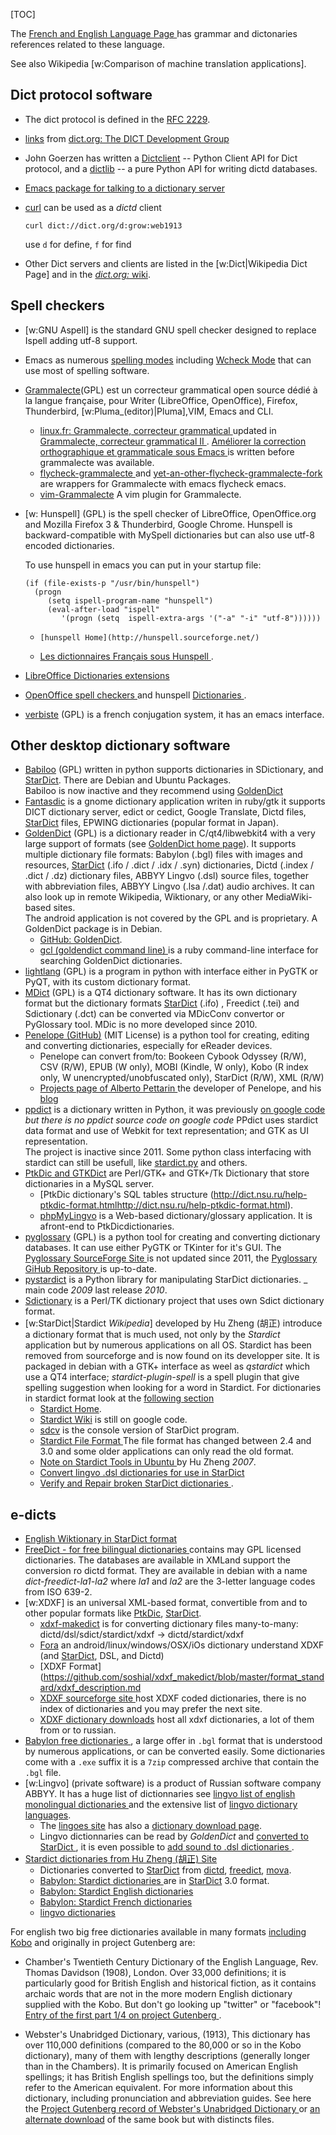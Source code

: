<!--
.. description:
.. date: 2015-12-01
.. slug: dictionaries
.. tags:
.. link:
.. book:mzlinux
.. title: Dictionary and Spell Checker Software
-->

[TOC]

The [French and English Language Page
](/node/français "internal reference") has grammar and dictonaries references
related to these language.

See also Wikipedia [w:Comparison of machine translation applications].

## Dict protocol software

-   The dict protocol is defined in the
    [RFC 2229](http://tools.ietf.org/html/rfc2229).
-   [links](http://www.dict.org/links.html) from
    [dict.org: The DICT Development Group](http://www.dict.org/)
-   John Goerzen has written
    a [Dictclient](http://darcs.complete.org/dictclient) -- Python
    Client API for Dict protocol, and
    a [dictlib](http://darcs.complete.org/dictclib) -- a pure
    Python API for writing dictd databases.
-   [Emacs package for talking to a dictionary server](http://www.myrkr.in-berlin.de/dictionary/index.html)
-   [curl](http://curl.haxx.se/docs/manual.html) can be used as a _dictd_ client

        curl dict://dict.org/d:grow:web1913

    use `d` for define, `f` for find
-   Other Dict servers and clients are listed in the [w:Dict|Wikipedia Dict Page]
    and in the
    [_dict.org:_ wiki](http://www.dict.org/w/software/start).

## Spell checkers
-   [w:GNU Aspell] is the standard GNU spell checker designed to replace Ispell  adding
    utf-8 support.
-   Emacs as numerous [spelling modes](http://www.emacswiki.org/emacs/CategorySpelling)
    including [Wcheck Mode](http://www.emacswiki.org/emacs/WcheckMode)
    that can use most of spelling software.
-   [Grammalecte](https://dicollecte.org/)(GPL)
    est un correcteur grammatical open source dédié à la
    langue française, pour Writer (LibreOffice, OpenOffice), Firefox,
    Thunderbird, [w:Pluma_(editor)|Pluma],VIM, Emacs and CLI.
    -   [linux.fr: Grammalecte, correcteur grammatical
        ](http://linuxfr.org/news/grammalecte-correcteur-grammatical)
        updated in [Grammalecte, correcteur grammatical II
        ](https://linuxfr.org/news/grammalecte-correcteur-grammatical-2).
        [Améliorer la correction orthographique et grammaticale sous
        Emacs
        ](http://linuxfr.org/users/jn/journaux/ameliorer-la-correction-orthographique-et-grammaticale-sous-emacs)
        is written before grammalecte was available.
    -   [flycheck-grammalecte
        ](https://gitlab.com/geeklhem/flycheck-grammalecte) and
        <!-- also minor fork for nix packages
        https://github.com/apeyroux/flycheck-grammalecte -->
        [yet-an-other-flycheck-grammalecte-fork
        ](https://github.com/thomasluquet/yet-an-other-flycheck-grammalecte-fork)
        are wrappers for Grammalecte with emacs flycheck emacs.
    -   [vim-Grammalecte](https://github.com/dpelle/vim-Grammalecte)
        A vim plugin for Grammalecte.

-   [w: Hunspell] (GPL) is the spell checker of LibreOffice,
    OpenOffice.org and Mozilla Firefox 3 & Thunderbird, Google
    Chrome. Hunspell is backward-compatible with MySpell dictionaries
    but can also use utf-8 encoded dictionaries.<br />


    To use hunspell in emacs you can put in your startup file:

        (if (file-exists-p "/usr/bin/hunspell")
          (progn
             (setq ispell-program-name "hunspell")
             (eval-after-load "ispell"
                '(progn (setq  ispell-extra-args '("-a" "-i" "utf-8"))))))

    -     [hunspell Home](http://hunspell.sourceforge.net/)
    -   [Les dictionnaires Français sous Hunspell
        ](https://www.dicollecte.org/documentation.php?prj=fr).


-   [LibreOffice Dictionaries extensions
    ](http://extensions.libreoffice.org/extension-center?getCategories=Dictionary)
-   [OpenOffice spell checkers
    ](http://www.openoffice.org/lingucomponent/)
    and hunspell [Dictionaries
    ](http://wiki.openoffice.org/wiki/Dictionaries).
-   [verbiste]( http://sarrazip.com/dev/verbiste.html) (GPL)
    is a french conjugation system, it has an emacs interface.

## Other desktop dictionary software
-   [Babiloo](https://code.google.com/p/babiloo/) (GPL) written in python
    supports dictionaries in SDictionary, and
    [StarDict](#stardict "internal reference").
    There are Debian and Ubuntu Packages.</br >
    Babiloo is now inactive and they recommend using
    [GoldenDict](#goldendict "internal reference")
-   [Fantasdic](http://projects.gnome.org/fantasdic/)
    is a gnome dictionary application writen in ruby/gtk it supports DICT
    dictionary server, edict or cedict, Google Translate, Dictd files,
    [StarDict](#stardict "internal reference") files,
    EPWING dictionaries (popular format in Japan).
-   [GoldenDict](http://goldendict.org/) (GPL)
    <a name="goldendict"></a>
    is a dictionary reader in C/qt4/libwebkit4 with a very large
    support of formats (see
    [GoldenDict home page](http://goldendict.org/)).  It supports
    multiple dictionary file formats: Babylon (.bgl) files with images
    and resources, [StarDict](#stardict "internal reference")
    (.ifo / .dict / .idx / .syn) dictionaries,
    Dictd (.index / .dict / .dz) dictionary files, ABBYY Lingvo (.dsl)
    source files, together with abbreviation files, ABBYY Lingvo (.lsa
    /.dat) audio archives. It can also look up in remote Wikipedia,
    Wiktionary, or any other MediaWiki-based sites.<br /> The android
    application is not covered by the GPL and is proprietary.
    A GoldenDict package is in Debian.
    -   [GitHub: GoldenDict](https://github.com/goldendict).
    -   [gcl (goldendict command line)
        ](https://github.com/dohliam/gdcl)
        is a ruby  command-line interface for searching GoldenDict
        dictionaries.
-   [lightlang](https://github.com/mdevaev/lightlang)
    (GPL) is a program in python with interface either in PyGTK or
    PyQT, with its custom dictionary format.
-   [MDict](http://mdic.gnufolks.org/)
    (GPL) is a QT4 dictionary software. It has its own dictionary
    format but the dictionary formats
    [StarDict](#stardict "internal reference") (.ifo) , Freedict
    (.tei) and Sdictionary (.dct) can be converted via MDicConv
    convertor or PyGlossary tool. MDic is no more developed since
    2010.
-   [Penelope  (GitHub)](https://github.com/pettarin/penelope)
    (MIT License)
     is a python tool for creating, editing and converting
     dictionaries, especially for eReader devices.
     -   Penelope can convert from/to: Bookeen Cybook Odyssey (R/W),
         CSV (R/W), EPUB (W only), MOBI (Kindle, W only),
         Kobo (R index only, W unencrypted/unobfuscated only),
         StarDict (R/W), XML (R/W)
     -   [Projects page of Alberto Pettarin
         ](http://www.albertopettarin.it/projects.htmlhttp://www.albertopettarin.it/projects.html)
         the developer of Penelope, and his
         [blog](http://www.albertopettarin.it/blog/)
-   [ppdict](https://github.com/luohao-brian/ppdict)
    is a dictionary written in Python, it was previously
    [on google code](https://code.google.com/p/ppdict/)
    _but there is no ppdict source code on google code_
    PPdict uses stardict data format and use of Webkit for text
    representation; and GTK as UI representation.</br> The project is
    inactive since 2011. Some python class interfacing with stardict
    can still be usefull, like
    [stardict.py](https://github.com/luohao-brian/ppdict/blob/master/stardict.py)
    and others.
-   [PtkDic and GTKDict](http://swaj.net/ptkdic/)<a name="ptkdic"></a>
    are Perl/GTK+ and GTK+/Tk  Dictionary that store dictionaries in a MySQL
    server.
    -   [PtkDic dictionary's SQL tables structure
        (http://dict.nsu.ru/help-ptkdic-format.htmlhttp://dict.nsu.ru/help-ptkdic-format.html).
    -   [phpMyLingvo](https://gitlab.com/sergeygalin/phpMyLingvo)
        is a Web-based dictionary/glossary application.
        It is afront-end to PtkDicdictionaries.
-   [pyglossary](https://github.com/ilius/pyglossary)
    (GPL) is a python tool for creating and converting dictionary
    databases. It can use either PyGTK or TKinter for it's GUI.
    The [Pyglossary SourceForge Site
    ](http://sourceforge.net/projects/pyglossary/) is not updated
    since 2011, the [Pyglossary GiHub Repository
    ](https://github.com/ilius/pyglossary) is up-to-date.
-   [pystardict](https://github.com/lig/pystardict)
    is a Python library for manipulating StarDict dictionaries. _
    main code _2009_ last release _2010_.
-   [Sdictionary](http://swaj.net/sdict/index.html)
    is a Perl/TK dictionary project that uses own Sdict dictionary
    format.
-   [w:StarDict|Stardict _Wikipedia_] <a name="stardict"></a>
    developed by Hu Zheng (胡正) introduce a dictionary format that is much used, not only by the _Stardict_
    application but by numerous applications on all OS.
    Stardict has been removed from sourceforge and is now found on its
    developper site.
    It is packaged in debian with a GTK+ interface as weel as
    _qstardict_ which use a QT4 interface; _stardict-plugin-spell_ is
    a spell plugin that give spelling suggestion when looking for a
    word in Stardict.
    For dictionaries in stardict format look at the [following section
    ](#stardict-dicts "internal rederence")
    -   [Stardict Home](http://www.huzheng.org/stardict/).
    -   [Stardict Wiki](https://code.google.com/p/stardict-3/wiki/index)
        is still on google code.
    -   [sdcv](http://sdcv.sourceforge.net/)
        is the console version of StarDict program.
    -   [Stardict File Format
        ](http://www.huzheng.org/stardict/StarDictFileFormat)
        The file format has changed between 2.4 and 3.0 and some older
        applications can only read the old format.
    -   [Note on Stardict Tools in Ubuntu
        ](http://thanhsiang.org/faqing/node/181) by Hu Zheng
        _2007_.
    -   [Convert lingvo .dsl dictionaries for use in StarDict
        ](https://code.google.com/p/stardict-3/wiki/ConvertLingvo)
    -   [Verify and Repair broken StarDict dictionaries
        ](https://code.google.com/p/stardict-3/wiki/RepairStarDictDicts).

## e-dicts

-   [English Wiktionary in StarDict format
    ](http://www.dictinfo.com/)
-   [FreeDict - for free bilingual dictionaries
    ](http://www.freedict.org/) contains may GPL licensed
    dictionaries. The databases are available in XMLand support the
    conversion ro dictd format. They are available in debian with a
    name _dict-freedict-la1-la2_ where  _la1_ and _la2_ are the 3-letter
    language codes from ISO 639-2.
-   [w:XDXF] is an  universal XML-based format, convertible from and
    to other popular formats like
    [PtkDic](#ptkdic "internal reference"),
    [StarDict](#stardict "internal reference").
    -   [xdxf-makedict](https://github.com/soshial/xdxf_makedict)
        is for converting dictionary files many-to-many:
        dictd/dsl/sdict/stardict/xdxf → dictd/stardict/xdxf
    -   [Fora](http://ng-comp.com/fora/index.html)
         an android/linux/windows/OSX/iOs dictionary understand XDXF
         (and [StarDict](#stardict "internal reference"), DSL, and Dictd)
    -   [XDXF Format](https://github.com/soshial/xdxf_makedict/blob/master/format_standard/xdxf_description.md
    -   [XDXF sourceforge site
        ](http://sourceforge.net/projects/xdxf/files/)
        host XDXF coded dictionaries, there is no index of
        dictionaries and you may prefer the next site.
    -   [XDXF dictionary downloads](http://dicto.org.ru/xdxf.html)
        host all xdxf dictionaries, a lot of them from or to russian.
-   [Babylon free dictionaries
    ](http://www.babylon.com/free-dictionaries/), a large offer
    in `.bgl` format that is understood by numerous applications,
    or can be converted easily. Some dictionaries come with a `.exe`
    suffix it is a `7zip` compressed archive that contain the `.bgl` file.
-   [w:Lingvo] (private software) is a product of Russian software company ABBYY.
    It has a huge list of dictionnaries
    see [lingvo list of english monolingual dictionaries
    ](http://lingvodics.com/dics/view/English+Monolingual)
    and the extensive list of
    [lingvo dictionary languages](http://translate.google.com/translate?sl=ru&tl=en&js=n&prev=_t&hl=en&ie=UTF-8&layout=2&eotf=1&u=http%3A%2F%2Flingvodics.com%2Fpages%2Flanguages%2F).
    -   The [lingoes site](http://www.lingoes.net/) has also a
        [dictionary download page](http://www.lingoes.net/en/dictionary/).
    -   Lingvo dictionnaries can be read by _GoldenDict_
        and [converted to StarDict
        ](http://code.google.com/p/stardict-3/wiki/ConvertLingvo),
        it is even possible to
        [add sound to .dsl dictionaries
        ](http://code.google.com/p/stardict-3/wiki/DslSound).
-   [Stardict dictionaries from Hu Zheng (胡正) Site
    ](http://abloz.com/huzheng/stardict-dic/)
    <a name="stardict-dicts"></a>
    -   Dictionaries converted to
        [StarDict](#stardict "internal reference") from
        [dictd](http://abloz.com/huzheng/stardict-dic/dict.org/),
        [freedict](http://abloz.com/huzheng/stardict-dic/freedict.de/),
        [mova](http://abloz.com/huzheng/stardict-dic/mova.org/).
    -   [Babylon: Stardict dictionaries
        ](http://abloz.com/huzheng/stardict-dic/babylon/)
        are in [StarDict](#stardict "internal reference") 3.0 format.
    -   [Babylon: Stardict English dictionaries
        ](http://abloz.com/huzheng/stardict-dic/babylon/english/)
    -   [Babylon: Stardict French dictionaries
        ](http://abloz.com/huzheng/stardict-dic/babylon/french/)
    -   [lingvo dictionaries
        ](http://abloz.com/huzheng/stardict-dic/lingvo/)

For english two big free dictionaries available in many formats
[including Kobo](http://www.mobileread.com/forums/showthread.php?t=196925)
and originally in project Gutenberg are:

-   Chamber's Twentieth Century Dictionary of the English Language,
    Rev. Thomas Davidson (1908), London.
    Over 33,000 definitions; it is particularly good for
    British English and historical fiction, as it contains archaic
    words that are not in the more modern English dictionary supplied
    with the Kobo. But don't go looking up "twitter" or "facebook"!
    [Entry of the first part 1/4 on project Gutenberg
    ](http://www.gutenberg.org/ebooks/37683).

-   Webster's Unabridged Dictionary, various, (1913), This
    dictionary has over 110,000 definitions (compared to the 80,000 or
    so in the Kobo dictionary), many of them with lengthy descriptions
    (generally longer than in the Chambers). It is primarily focused
    on American English spellings; it has British English spellings
    too, but the definitions simply refer to the American
    equivalent. For more information about this dictionary, including
    pronunciation and abbreviation guides. See here the
    [Project Gutenberg record of Webster's Unabridged Dictionary
    ](http://www.gutenberg.org/ebooks/29765) or
    [an alternate download](http://www.gutenberg.org/ebooks/667)
    of the same book but with  distincts files.


<!-- Local Variables: -->
<!-- mode: markdown -->
<!-- ispell-local-dictionary: "english" -->
<!-- End: -->
